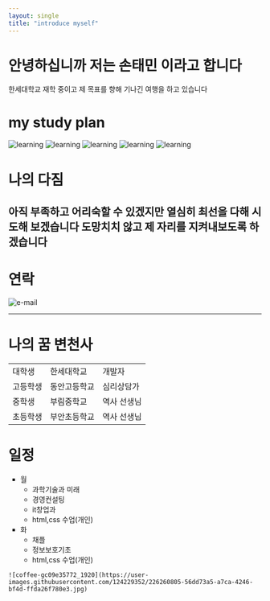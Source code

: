 ```yaml
---
layout: single
title: "introduce myself"
---
```


# 안녕하십니까 저는 손태민 이라고 합니다
한세대학교 재학 중이고 제 목표를 향해 기나긴 여행을 하고 있습니다


# my study plan

![learning](https://img.shields.io/badge/learning-c%2B%2B-green)
![learning](https://img.shields.io/badge/learning-java-pink)
![learning](https://img.shields.io/badge/learning-html-orange)
![learning](https://img.shields.io/badge/learning-css-yellow)
![learning](https://img.shields.io/badge/learning-javascript-red)


# 나의 다짐

아직 부족하고 어리숙할 수 있겠지만 
열심히 최선을 다해 시도해 보겠습니다
도망치치 않고 제 자리를 지켜내보도록 하겠습니다
---
# 연락

![e-mail](https://img.shields.io/badge/e--mail-tmtm2017%40naver.com-blue)

---
# 나의 꿈 변천사
  <table>
      <tr>
      <td>대학생</td>
      <td>한세대학교</td>
      <td>개발자</td>
    <tr>
      <td>고등학생</td>
      <td>동안고등학교</td>
      <td>심리상담가</td>
    </tr>
    <tr>
      <td>중학생</td>
      <td>부림중학교</td>
      <td>역사 선생님</td>
    </tr>
    <tr>
      <td>초등학생</td>
      <td>부안초등학교</td>
      <td>역사 선생님</td>
    </tr>
  </table>


# 일정
<ul style="list-style-type: square">
        <li>월
            <ul>
                <li>과학기술과 미래</li>
                <li>경영컨설팅</li>
                <li>it창업과</li>
                <li>html,css 수업(개인)</li>
            </ul>
        </li>
        <li>화
            <ul>
                <li>채플</li>
                <li>정보보호기초</li>
                <li>html,css 수업(개인)</li>
            </ul>
        </li>
    </ul>
   

    ![coffee-gc09e35772_1920](https://user-images.githubusercontent.com/124229352/226260805-56dd73a5-a7ca-4246-bf4d-ffda26f780e3.jpg)


